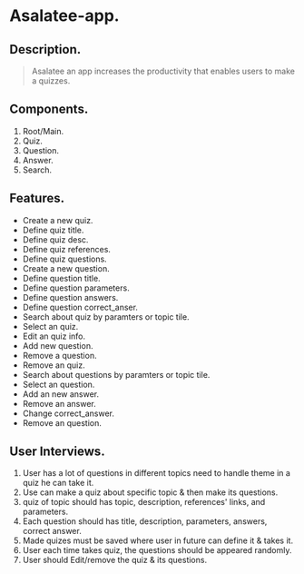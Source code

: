 # Asalatee-app.
## Description.
> Asalatee an app increases the productivity that enables users to make a quizzes.
## Components.
1. Root/Main.
2. Quiz.
3. Question.
4. Answer.
5. Search.
## Features.
* Create a new quiz.
* Define quiz title.
* Define quiz desc.
* Define quiz references.
* Define quiz questions.
* Create a new question.
* Define question title.
* Define question parameters.
* Define question answers.
* Define question correct_anser.
* Search about quiz by paramters or topic tile.
* Select an quiz.
* Edit an quiz info.
* Add new question.
* Remove a question.
* Remove an quiz.
* Search about questions by paramters or topic tile.
* Select an question.
* Add an new answer.
* Remove an answer.
* Change correct_answer.
* Remove an  question.
## User Interviews.
1. User has a lot of questions in different topics need to handle theme in a quiz he can take it.
2. Use can make a quiz about specific topic & then make its questions.
3. quiz of topic should has topic, description, references' links, and parameters.
4. Each question should has title, description, parameters, answers, correct answer.
5. Made quizes must be saved where user in future can define it & takes it.
6. User each time takes quiz, the questions should be appeared randomly.
7. User should Edit/remove the quiz & its questions.
